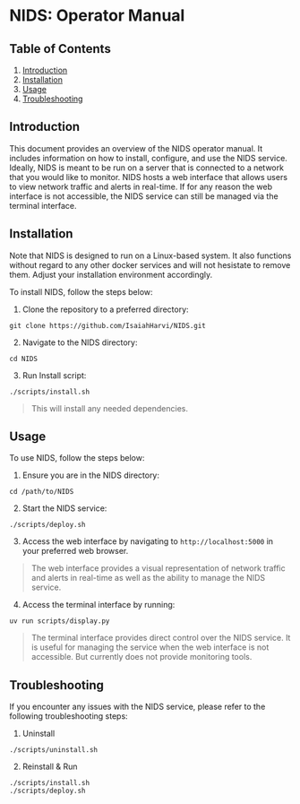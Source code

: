 # NIDS: Operator Manual

## Table of Contents
1. [Introduction](#introduction)
2. [Installation](#installation)
3. [Usage](#usage)
4. [Troubleshooting](#troubleshooting)

## Introduction
This document provides an overview of the NIDS operator manual. It includes information on how to install, configure, and use the NIDS service.
Ideally, NIDS is meant to be run on a server that is connected to a network that you would like to monitor. NIDS hosts a web interface that allows users to view network traffic and alerts in real-time. If for any reason the web interface is not accessible, the NIDS service can still be managed via the  terminal interface.

## Installation
Note that NIDS is designed to run on a Linux-based system. It also functions without regard to any other docker services and will not hesistate to remove them. Adjust your installation environment accordingly.

To install NIDS, follow the steps below:
1. Clone the repository to a preferred directory:
```
git clone https://github.com/IsaiahHarvi/NIDS.git
```
2. Navigate to the NIDS directory:
```
cd NIDS
```
3. Run Install script:
```
./scripts/install.sh
```
> This will install any needed dependencies.

## Usage
To use NIDS, follow the steps below:
1. Ensure you are in the NIDS directory:
```
cd /path/to/NIDS
```
2. Start the NIDS service:
```
./scripts/deploy.sh
```
3. Access the web interface by navigating to `http://localhost:5000` in your preferred web browser.
> The web interface provides a visual representation of network traffic and alerts in real-time as well as the ability to manage the NIDS service.
4. Access the terminal interface by running:
```
uv run scripts/display.py
```
> The terminal interface provides direct control over the NIDS service. It is useful for managing the service when the web interface is not accessible. But currently does not provide monitoring tools.

## Troubleshooting
If you encounter any issues with the NIDS service, please refer to the following troubleshooting steps:
1. Uninstall
```
./scripts/uninstall.sh
```
2. Reinstall & Run
```
./scripts/install.sh
./scripts/deploy.sh
```
